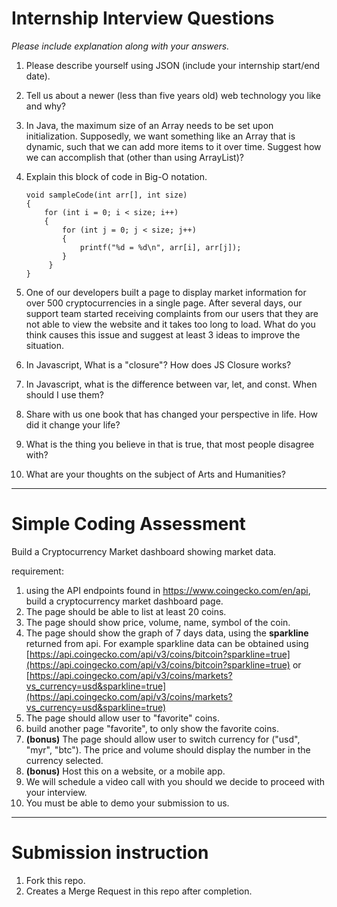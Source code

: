# Internship Interview Questions
*Please include explanation along with your answers.*

1. Please describe yourself using JSON (include your internship start/end date).

2. Tell us about a newer (less than five years old) web technology you like and why?

3. In Java, the maximum size of an Array needs to be set upon initialization. Supposedly, we want something like an Array that is dynamic, such that we can add more items to it over time. Suggest how we can accomplish that (other than using ArrayList)?

4. Explain this block of code in Big-O notation.
    ```
    void sampleCode(int arr[], int size)
    {
        for (int i = 0; i < size; i++)
        {
            for (int j = 0; j < size; j++)
            {
                printf("%d = %d\n", arr[i], arr[j]);
            }
         }
    }
    ```

5. One of our developers built a page to display market information for over 500 cryptocurrencies in a single page. After several days, our support team started receiving complaints from our users that they are not able to view the website and it takes too long to load. What do you think causes this issue and suggest at least 3 ideas to improve the situation.

6. In Javascript, What is a "closure"? How does JS Closure works?

7. In Javascript, what is the difference between var, let, and const. When should I use them?

8. Share with us one book that has changed your perspective in life. How did it change your life?

9. What is the thing you believe in that is true, that most people disagree with?

10. What are your thoughts on the subject of Arts and Humanities?

---
# Simple Coding Assessment

Build a Cryptocurrency Market dashboard showing market data.

requirement:
1. using the API endpoints found in https://www.coingecko.com/en/api, build a cryptocurrency market dashboard page.
2. The page should be able to list at least 20 coins.
3. The page should show price, volume, name, symbol of the coin.
4. The page should show the graph of 7 days data, using the **sparkline** returned from api. For example sparkline data can be obtained using [https://api.coingecko.com/api/v3/coins/bitcoin?sparkline=true](https://api.coingecko.com/api/v3/coins/bitcoin?sparkline=true) or [https://api.coingecko.com/api/v3/coins/markets?vs_currency=usd&sparkline=true](https://api.coingecko.com/api/v3/coins/markets?vs_currency=usd&sparkline=true)
5. The page should allow user to "favorite" coins.
6. build another page "favorite", to only show the favorite coins.
5. **(bonus)** The page should allow user to switch currency for ("usd", "myr", "btc"). The price and volume should display the number in the currency selected.
6. **(bonus)** Host this on a website, or a mobile app.
7. We will schedule a video call with you should we decide to proceed with your interview.
8. You must be able to demo your submission to us.

---
# Submission instruction

1. Fork this repo.
2. Creates a Merge Request in this repo after completion.
